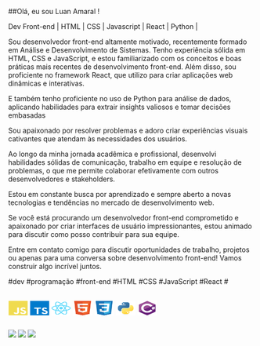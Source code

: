 ##Olá, eu sou Luan Amaral !

Dev Front-end | HTML | CSS | Javascript | React | Python |

Sou desenvolvedor front-end altamente motivado, recentemente formado em Análise e Desenvolvimento de Sistemas. 
Tenho experiência sólida em HTML, CSS e JavaScript, e estou familiarizado com os conceitos e boas práticas mais recentes de desenvolvimento front-end. Além disso, sou proficiente no framework React, que utilizo para criar aplicações web dinâmicas e interativas.

E também tenho proficiente no uso de Python para análise de dados, aplicando habilidades para extrair insights valiosos e tomar decisões embasadas

Sou apaixonado por resolver problemas e adoro criar experiências visuais cativantes que atendam às necessidades dos usuários.

Ao longo da minha jornada acadêmica e profissional, desenvolvi habilidades sólidas de comunicação, trabalho em equipe e resolução de problemas, o que me permite colaborar efetivamente com outros desenvolvedores e stakeholders.

Estou em constante busca por aprendizado e sempre aberto a novas tecnologias e tendências no mercado de desenvolvimento web. 

Se você está procurando um desenvolvedor front-end comprometido e apaixonado por criar interfaces de usuário impressionantes, estou animado para discutir como posso contribuir para sua equipe.

Entre em contato comigo para discutir oportunidades de trabalho, projetos ou apenas para uma conversa sobre desenvolvimento front-end! Vamos construir algo incrível juntos.

#dev #programação #front-end #HTML #CSS #JavaScript #React #




<div style="display: inline_block"><br>
  <img align="center" alt="Rafa-Js" height="30" width="40" src="https://raw.githubusercontent.com/devicons/devicon/master/icons/javascript/javascript-plain.svg">
  <img align="center" alt="Rafa-Ts" height="30" width="40" src="https://raw.githubusercontent.com/devicons/devicon/master/icons/typescript/typescript-plain.svg">
  <img align="center" alt="Rafa-React" height="30" width="40" src="https://raw.githubusercontent.com/devicons/devicon/master/icons/react/react-original.svg">
  <img align="center" alt="Rafa-HTML" height="30" width="40" src="https://raw.githubusercontent.com/devicons/devicon/master/icons/html5/html5-original.svg">
  <img align="center" alt="Rafa-CSS" height="30" width="40" src="https://raw.githubusercontent.com/devicons/devicon/master/icons/css3/css3-original.svg">
  <img align="center" alt="Rafa-Python" height="30" width="40" src="https://raw.githubusercontent.com/devicons/devicon/master/icons/python/python-original.svg">
  <img align="center" alt="Rafa-Csharp" height="30" width="40" src="https://raw.githubusercontent.com/devicons/devicon/master/icons/csharp/csharp-original.svg">
</div>

##
<div> 
  
  <a href="https://www.instagram.com/proencaamaral/" target="_blank"><img src="https://img.shields.io/badge/-Instagram-%23E4405F?style=for-the-badge&logo=instagram&logoColor=white" target="_blank"></a> 
  <a href = "mailto:luaan.r@gmail.com"><img src="https://img.shields.io/badge/-Gmail-%23333?style=for-the-badge&logo=gmail&logoColor=white" target="_blank"></a>
  <a href="https://www.linkedin.com/in/luan-amaral-422833225/" target="_blank"><img src="https://img.shields.io/badge/-LinkedIn-%230077B5?style=for-the-badge&logo=linkedin&logoColor=white" target="_blank"></a> 
  
</div>
